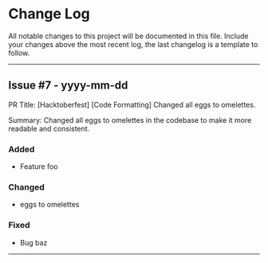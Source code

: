
# Change Log
All notable changes to this project will be documented in this file. Include your changes above the most recent log, the last changelog is a template to follow.

---

## Issue #7 - yyyy-mm-dd
PR Title: [Hacktoberfest] [Code Formatting] Changed all eggs to omelettes.

Summary: Changed all eggs to omelettes in the codebase to make it more readable and consistent.
 
### Added
- Feature foo
 
### Changed
- eggs to omelettes

### Fixed
- Bug baz

---
